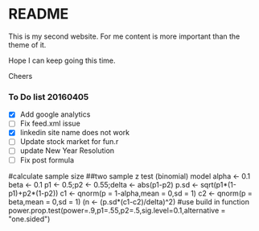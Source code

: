 # README

This is my second website. For me content is more important than the theme of it. 

Hope I can keep going this time.

Cheers


### To Do list 20160405

- [x] Add google analytics
- [ ] Fix feed.xml issue
- [x] linkedin site name does not work
- [ ] Update stock market for fun.r
- [ ] update New Year Resolution
- [ ] Fix post formula 

#calculate sample size 
##two sample z test (binomial) model
alpha <- 0.1
beta <- 0.1
p1 <- 0.5;p2 <- 0.55;delta <- abs(p1-p2)
p.sd <- sqrt(p1*(1-p1)+p2*(1-p2))
c1 <- qnorm(p = 1-alpha,mean = 0,sd = 1)
c2 <- qnorm(p = beta,mean = 0,sd = 1)
(n <- (p.sd*(c1-c2)/delta)^2)
#use build in function
power.prop.test(power=.9,p1=.55,p2=.5,sig.level=0.1,alternative = "one.sided")
